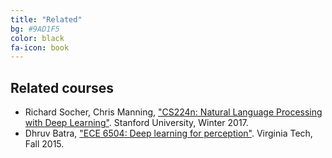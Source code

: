 ```yaml
---
title: "Related"
bg: #9AD1F5
color: black
fa-icon: book
---
```


## Related courses

* Richard Socher, Chris Manning, ["CS224n: Natural Language Processing with Deep Learning"](http://web.stanford.edu/class/cs224n/). Stanford University, Winter 2017.
* Dhruv Batra, ["ECE 6504: Deep learning for perception"](https://computing.ece.vt.edu/~f15ece6504/). Virginia Tech, Fall 2015.
